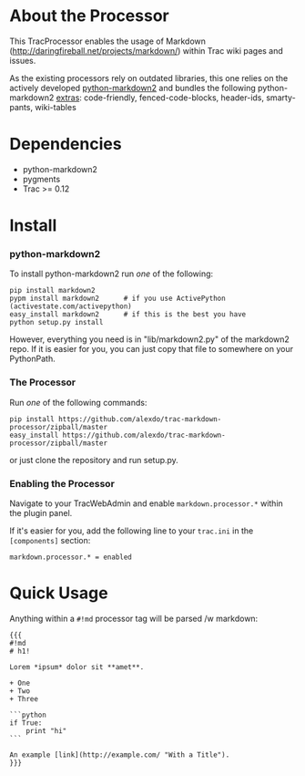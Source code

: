 # About the Processor

This TracProcessor enables the usage of Markdown
(http://daringfireball.net/projects/markdown/) within Trac wiki pages and
issues.

As the existing processors rely on outdated libraries, this one relies on
the actively developed
[python-markdown2](https://github.com/trentm/python-markdown2)
and bundles the following python-markdown2
[extras](https://github.com/trentm/python-markdown2/wiki/Extras):
code-friendly, fenced-code-blocks, header-ids, smarty-pants, wiki-tables


# Dependencies

* python-markdown2
* pygments
* Trac >= 0.12


# Install

### python-markdown2

To install python-markdown2 run *one* of the following:

    pip install markdown2
    pypm install markdown2      # if you use ActivePython (activestate.com/activepython)
    easy_install markdown2      # if this is the best you have
    python setup.py install

However, everything you need is in "lib/markdown2.py" of the markdown2 repo.
If it is easier for you, you can just copy that file to somewhere on your
PythonPath.


### The Processor

Run *one* of the following commands:

    pip install https://github.com/alexdo/trac-markdown-processor/zipball/master
    easy_install https://github.com/alexdo/trac-markdown-processor/zipball/master

or just clone the repository and run setup.py.


### Enabling the Processor

Navigate to your TracWebAdmin and enable `markdown.processor.*` within the plugin
panel.

If it's easier for you, add the following line to your `trac.ini` in the
`[components]` section:

    markdown.processor.* = enabled


# Quick Usage

Anything within a `#!md` processor tag will be parsed /w markdown:

    {{{
    #!md
    # h1!

    Lorem *ipsum* dolor sit **amet**.

    + One
    + Two
    + Three

    ```python
    if True:
        print "hi"
    ```

    An example [link](http://example.com/ "With a Title").
    }}}

